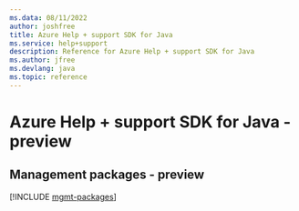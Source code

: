 ```yaml
---
ms.data: 08/11/2022
author: joshfree
title: Azure Help + support SDK for Java
ms.service: help+support
description: Reference for Azure Help + support SDK for Java
ms.author: jfree
ms.devlang: java
ms.topic: reference
---
```

# Azure Help + support SDK for Java - preview

## Management packages - preview
[!INCLUDE [mgmt-packages](help-+-support-mgmt-index.md)]